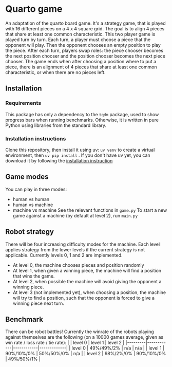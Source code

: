 # Quarto game

An adaptation of the quarto board game. It's a strategy game, that is played with 16 different pieces on a 4 x 4 square grid. The goal is to align 4 pieces that share at least one common characteristic. This two player game is played turn by turn. Each turn, a player must choose a piece that the opponent will play. Then the opponent chooses an empty position to play the piece. After each turn, players swap roles: the piece chooser becomes the next position chooser and the position chooser becomes the next piece chooser. The game ends when after choosing a position where to put a piece, there is an alignment of 4 pieces that share at least one common characteristic, or when there are no pieces left.

## Installation
### Requirements
This package has only a dependency to the `tqdm` package, used to show progress bars when running benchmarks. Otherwise, it is written in pure Python using libraries from the standard library.

### Installation instructions
Clone this repository, then install it using uv: `uv venv` to create a virtual environment, then `uv pip install` . If you don't have uv yet, you can download it by following the [installation instruction](https://docs.astral.sh/uv/getting-started/installation/)

## Game modes
You can play in three modes: 
* human vs human
* human vs machine
* machine vs machine
See the relevant functions in `game.py`
To start a new game against a machine (by default at level 2), run `main.py`

## Robot strategy
There will be four increasing difficulty modes for the machine. Each level applies strategy from the lower levels if the current strategy is not applicable. Currently levels 0, 1 and 2 are implemented.
* At level 0, the machine chooses pieces and position randomly
* At level 1, when given a winning piece, the machine will find a position that wins the game.
* At level 2, when possible the machine will avoid giving the opponent a winning piece. 
* At level 3 (not implemented yet), when choosing a position, the machine will try to find a position, such that the opponent is forced to give a winning piece next turn.

## Benchmark
There can be robot battles! Currently the winrate of the robots playing against themselves are the following (on a 10000 games average, given as win rate / loss rate / tie rate):
|         | level 0    | level 1    | level 2     |
|---------|------------|------------|-------------|
| level 0 | 49%/49%/2% | n/a        | n/a         |
| level 1 | 90%/10%/0% | 50%/50%/0% | n/a         |
| level 2 | 98%/2%/0%  | 90%/10%/0% | 49%/50%/1%  |